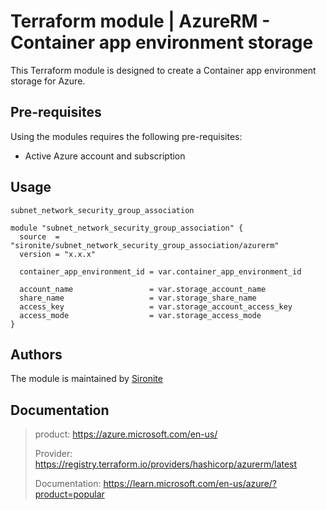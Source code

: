 # Terraform module | AzureRM - Container app environment storage

This Terraform module is designed to create a Container app environment storage for Azure.

## Pre-requisites

Using the modules requires the following pre-requisites:
 * Active Azure account and subscription 

## Usage

`subnet_network_security_group_association`

```hcl
module "subnet_network_security_group_association" {
  source  = "sironite/subnet_network_security_group_association/azurerm"
  version = "x.x.x"

  container_app_environment_id = var.container_app_environment_id

  account_name                 = var.storage_account_name
  share_name                   = var.storage_share_name
  access_key                   = var.storage_account_access_key
  access_mode                  = var.storage_access_mode
}

```
## Authors

The module is maintained by [Sironite](https://github.com/sironite)

## Documentation

> product: https://azure.microsoft.com/en-us/
> 
> Provider: https://registry.terraform.io/providers/hashicorp/azurerm/latest
> 
> Documentation: https://learn.microsoft.com/en-us/azure/?product=popular
